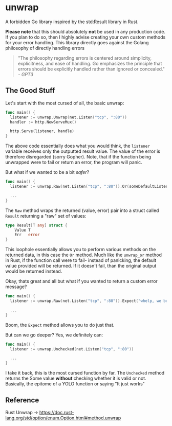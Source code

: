 # unwrap
A forbidden Go library inspired by the std:Result library in Rust. 

**Please note** that this should absolutely **not** be used in any production code. If you plan to do so, then I 
highly advise creating your own custom methods for your error handling. This library directly goes against
the Golang philosophy of directly handling errors

> "The philosophy regarding errors is centered around simplicity, explicitness, and ease of handling. Go
> emphasizes the principle that errors should be explicitly handled rather than 
ignored or concealed." *- GPT3*

## The Good Stuff
Let's start with the most cursed of all, the basic unwrap:
```go
func main() {
  listener := unwrap.Unwrap(net.Listen("tcp", ":80"))
  handler := http.NewServeMux()

  http.Serve(listener, handle)
}
```
The above code essentially does what you would think, the ```listener``` variable receives only the outputted result
value. The value of the error is therefore disregarded (sorry Gopher). Note, that if the function being unwrapped were 
to fail or return an error, the program will panic.

But what if we wanted to be a bit *safer*?
```go
func main() {
  listener := unwrap.Raw(net.Listen("tcp", ":80")).Or(someDefaultListener)

  ...
}
```
The ```Raw``` method wraps the returned (value, error) pair into a struct called ```Result``` returning a "raw" set of values:
```go
type Result[T any] struct {
	Value T
	Err   error
}
```
This loophole essentially allows you to perform various methods on the returned data, in this case the ```Or``` method.
Much like the ```unwrap_or``` method in Rust, if the function call were to fail- instead of panicking, 
the default value provided will be returned. If it doesn't fail, than the original output would be returned instead.

Okay, thats great and all but what if you wanted to return a custom error message?
```go
func main() {
  listener := unwrap.Raw(net.Listen("tcp", ":80")).Expect("whelp, we broke the system")

  ...
}
```
Boom, the ```Expect``` method allows you to do just that.

But can we go deeper? Yes, we definitely can:
```go
func main() {
  listener := unwrap.Unchecked(net.Listen("tcp", ":80"))

  ...
}
```
I take it back, this is the most cursed function by far. The ```Unchecked``` method returns the Some value **without** checking 
whether it is valid or not. Basically, the epitome of a YOLO function or saying "It just works"

## Reference
Rust Unwrap -> https://doc.rust-lang.org/std/option/enum.Option.html#method.unwrap
